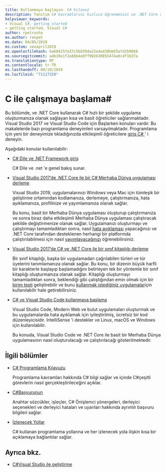 ```yaml
---
title: Kullanmaya başlayın- C# kılavuz
description: Tanıtım C# kavramlarını hızlıca öğrenmenizi ve .NET Core uygulamaları yazmanızı sağlayan kısa, basit öğreticiler bulun.
helpviewer_keywords:
- Visual C#, getting started
- getting started, Visual C#
author: rpetrusha
ms.author: ronpet
ms.date: 04/05/2019
ms.custom: seoapril2019
ms.openlocfilehash: ba68425fe37c5b939da22edad38bb03afd2b9068
ms.sourcegitcommit: a4b10e1f2a8bb4e8ff902630855474a0c4f1b37a
ms.translationtype: MT
ms.contentlocale: tr-TR
ms.lasthandoff: 09/19/2019
ms.locfileid: "71117320"
---
```

# <a name="get-started-with-c"></a>C ile çalışmaya başlama\#

Bu bölümde, ve .NET Core kullanarak C# hızlı bir şekilde uygulama oluşturmanıza olanak sağlayan kısa ve basit öğreticiler sağlanmaktadır. Visual Studio 2017 ve Visual Studio Code için Başlarken konuları vardır. Bu makalelerde bazı programlama deneyimleri varsayılmaktadır. Programlama için yeni bir deneyimize tıkladığınızda etkileşimli öğreticilere [giriş C# ](../tutorials/intro-to-csharp/index.md) ' i deneyin.

Aşağıdaki konular kullanılabilir:

- [C# Dile ve .NET Framework giriş](introduction-to-the-csharp-language-and-the-net-framework.md)

     C# Dile ve .net 'e genel bakış sunar.

- [Visual Studio 2017’de .NET Core ile bir C# Merhaba Dünya uygulaması derleme](../../core/tutorials/with-visual-studio.md)

   Visual Studio 2019, uygulamalarınızı Windows veya Mac için tümleşik bir geliştirme ortamından kodlamanıza, derlemeye, çalıştırmanıza, hata ayıklamanıza, profilinize ve yayımlamanıza olanak sağlar.

   Bu konu, basit bir Merhaba Dünya uygulaması oluşturup çalıştırmanıza ve sonra biraz daha etkileşimli Merhaba Dünya uygulaması çalıştıracak şekilde değiştirmenize olanak sağlar. Uygulamanızı oluşturmayı ve çalıştırmayı tamamladıktan sonra, nasıl [hata ayıklaması](../../core/tutorials/debugging-with-visual-studio.md) yapacağınızı ve .NET Core tarafından desteklenen herhangi bir platformda çalıştırılabilmesi için nasıl [yayımlayacağınızı](../../core/tutorials/publishing-with-visual-studio.md) öğrenebilirsiniz.

- [Visual Studio 2017’de C# ve .NET Core ile bir sınıf kitaplığı derleme](../../core/tutorials/library-with-visual-studio.md)

   Bir sınıf kitaplığı, başka bir uygulamadan çağrılabilen türleri ve tür üyelerini tanımlamanıza olanak sağlar. Bu konu, bir dizenin büyük harfli bir karakterle başlayıp başlamadığını belirleyen tek bir yöntemle bir sınıf kitaplığı oluşturmanıza olanak sağlar. Kitaplığı oluşturmayı tamamladıktan sonra, beklendiği gibi çalıştığından emin olmak için bir [birim testi](../../core/tutorials/testing-library-with-visual-studio.md) geliştirebilir ve bunu [kullanmak istediğiniz uygulamalar](../../core/tutorials/consuming-library-with-visual-studio.md)için kullanılabilir hale getirebilirsiniz.

- [C# ve Visual Studio Code kullanmaya başlama](../../core/tutorials/with-visual-studio-code.md)

   Visual Studio Code, Modern Web ve bulut uygulamaları oluşturmak ve bu uygulamalarda hata ayıklamak için iyileştirilmiş, ücretsiz bir kod düzenleyicisidir. IntelliSense 'i destekler ve Linux, macOS ve Windows için kullanılabilir.

   Bu konuda, Visual Studio Code ve .NET Core ile basit bir Merhaba Dünya uygulamasının nasıl oluşturulacağı ve çalıştırılacağı gösterilmektedir.

## <a name="related-sections"></a>İlgili bölümler

- [C# Programlama Kılavuzu](../programming-guide/index.md)

    Programlama kavramları hakkında C# bilgi sağlar ve içinde C#çeşitli görevlerin nasıl gerçekleştirileceğini açıklar.

- [C#Başvurunun](../language-reference/index.md)

    Anahtar sözcükler, işleçler, C# Önişlemci yönergeleri, derleyici seçenekleri ve derleyici hataları ve uyarıları hakkında ayrıntılı başvuru bilgileri sağlar.

- [İzlenecek Yollar](../walkthroughs.md)

    C# kullanan programlama yollarına ve her izlenecek yola ilişkin kısa bir açıklamaya bağlantılar sağlar.

## <a name="see-also"></a>Ayrıca bkz.

- [C#Visual Studio ile geliştirme](/visualstudio/get-started/csharp/)
